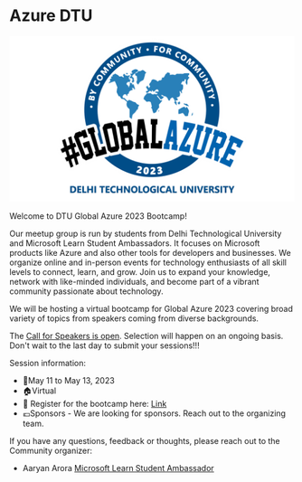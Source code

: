 
Azure DTU
===
![Azure DTU](AzureDTU.png)

Welcome to DTU Global Azure 2023 Bootcamp!

Our meetup group is run by students from Delhi Technological University and Microsoft Learn Student Ambassadors. It focuses on Microsoft products like Azure and also other tools for developers and businesses. We organize online and in-person events for technology enthusiasts of all skill levels to connect, learn, and grow. Join us to expand your knowledge, network with like-minded individuals, and become part of a vibrant community passionate about technology.

We will be hosting a virtual bootcamp for Global Azure 2023 covering broad variety of topics from speakers coming from diverse backgrounds.

The [Call for Speakers is open](https://sessionize.com/dtu-global-azure-2023-bootcamp/). Selection will happen on an ongoing basis. Don't wait to the last day to submit your sessions!!! 

Session information:
* 📅May 11 to May 13, 2023
* 🏠Virtual
* 🎫 Register for the bootcamp here: [Link](https://bit.ly/m/AzureDTU)
* 💶Sponsors - We are looking for sponsors. Reach out to the organizing team.

If you have any questions, feedback or thoughts, please reach out to the Community organizer:

* Aaryan Arora [Microsoft Learn Student Ambassador](https://www.linkedin.com/in/aaryan-arora-a956b8203/)

